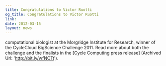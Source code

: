 ```yaml
---
title: Congratulations to Victor Ruotti
og_title: Congratulations to Victor Ruotti
link: 
date: 2012-03-15
layout: news
---
```


computational biologist at the Morgridge Institute for Research, winner of the CycleCloud BigScience Challenge 2011. Read more about both the challenge and the finalists in the [Cycle Computing press release] (Archived Url: 'http://bit.ly/wfNCTt'). 

